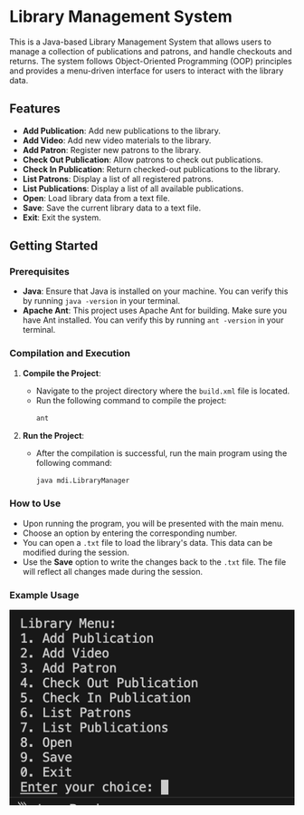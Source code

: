 # Library Management System

This is a Java-based Library Management System that allows users to manage a collection of publications and patrons, and handle checkouts and returns. The system follows Object-Oriented Programming (OOP) principles and provides a menu-driven interface for users to interact with the library data.

## Features

- **Add Publication**: Add new publications to the library.
- **Add Video**: Add new video materials to the library.
- **Add Patron**: Register new patrons to the library.
- **Check Out Publication**: Allow patrons to check out publications.
- **Check In Publication**: Return checked-out publications to the library.
- **List Patrons**: Display a list of all registered patrons.
- **List Publications**: Display a list of all available publications.
- **Open**: Load library data from a text file.
- **Save**: Save the current library data to a text file.
- **Exit**: Exit the system.

## Getting Started

### Prerequisites

- **Java**: Ensure that Java is installed on your machine. You can verify this by running `java -version` in your terminal.
- **Apache Ant**: This project uses Apache Ant for building. Make sure you have Ant installed. You can verify this by running `ant -version` in your terminal.

### Compilation and Execution

1. **Compile the Project**:
   - Navigate to the project directory where the `build.xml` file is located.
   - Run the following command to compile the project:
     ```bash
     ant
     ```

2. **Run the Project**:
   - After the compilation is successful, run the main program using the following command:
     ```bash
     java mdi.LibraryManager
     ```

### How to Use

- Upon running the program, you will be presented with the main menu.
- Choose an option by entering the corresponding number.
- You can open a `.txt` file to load the library's data. This data can be modified during the session.
- Use the **Save** option to write the changes back to the `.txt` file. The file will reflect all changes made during the session.

### Example Usage
![Screenshot of the Menu](./Example.png)


